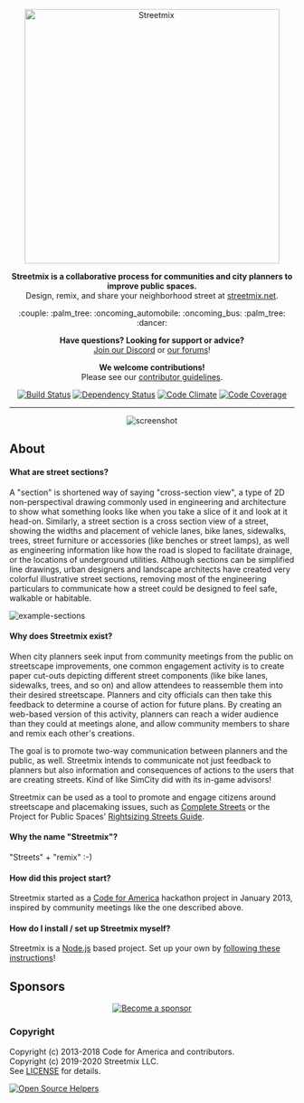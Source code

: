 <p align="center"> 
  <a href="http://streetmix.net/">
    <img width="450" alt="Streetmix" src="https://user-images.githubusercontent.com/2553268/62242301-dc18c800-b3a8-11e9-9960-6f6cbac50234.png">
  </a>
</p>

<p align="center">
  <b>Streetmix is a collaborative process for communities and city planners to improve public spaces.</b> 
  <br>Design, remix, and share your neighborhood street at <a href="https://streetmix.net/">streetmix.net</a>.
</p>

<p align="center">
  :couple: :palm_tree: :oncoming_automobile: :oncoming_bus: :palm_tree: :dancer:
</p>

<p align="center">
  <b>Have questions? Looking for support or advice?</b>
  <br><a href="https://strt.mx/discord">Join our Discord</a> or <a href="https://forums.streetmix.net/">our forums</a>!
</p>

<p align="center">
  <b>We welcome contributions!</b>
  <br>Please see our <a href="https://streetmix.readthedocs.io/en/latest/contributing/">contributor guidelines</a>.
</p>

<p align="center">
  <a href="https://travis-ci.org/streetmix/streetmix"><img alt="Build Status" src="https://img.shields.io/travis/streetmix/streetmix/master.svg?style=for-the-badge"></a>
  <a href="https://david-dm.org/streetmix/streetmix"><img alt="Dependency Status" src="https://img.shields.io/david/streetmix/streetmix.svg?style=for-the-badge"></a>
  <a href="https://codeclimate.com/github/streetmix/streetmix"><img alt="Code Climate" src="https://img.shields.io/codeclimate/tech-debt/streetmix/streetmix.svg?style=for-the-badge"></a>
  <a href="https://codecov.io/gh/streetmix/streetmix"><img alt="Code Coverage" src="https://img.shields.io/codecov/c/gh/streetmix/streetmix.svg?label=test%20coverage&style=for-the-badge"></a>
</p>

<hr>

<p align="center">
  <img src="https://github.com/streetmix/streetmix/raw/master/docs/images/screenshot-beta.jpg" alt="screenshot">
</p>

## About

#### What are street sections?

A "section" is shortened way of saying "cross-section view", a type of 2D non-perspectival drawing commonly used in engineering and architecture to show what something looks like when you take a slice of it and look at it head-on. Similarly, a street section is a cross section view of a street, showing the widths and placement of vehicle lanes, bike lanes, sidewalks, trees, street furniture or accessories (like benches or street lamps), as well as engineering information like how the road is sloped to facilitate drainage, or the locations of underground utilities. Although sections can be simplified line drawings, urban designers and landscape architects have created very colorful illustrative street sections, removing most of the engineering particulars to communicate how a street could be designed to feel safe, walkable or habitable.

![example-sections](docs/images/thumb_sections.png "Left to Right: (1) Existing conditions section of Market Street, from the Better Market Street Plan, San Francisco (2) Proposed one-way cycletrack design of Second Street, from the Great Second Street Plan, San Francisco (3)Example of an illustrative section, courtesy of Lou Huang")

#### Why does Streetmix exist?

When city planners seek input from community meetings from the public on streetscape improvements, one common engagement activity is to create paper cut-outs depicting different street components (like bike lanes, sidewalks, trees, and so on) and allow attendees to reassemble them into their desired streetscape. Planners and city officials can then take this feedback to determine a course of action for future plans. By creating an web-based version of this activity, planners can reach a wider audience than they could at meetings alone, and allow community members to share and remix each other's creations.

The goal is to promote two-way communication between planners and the public, as well. Streetmix intends to communicate not just feedback to planners but also information and consequences of actions to the users that are creating streets. Kind of like SimCity did with its in-game advisors!

Streetmix can be used as a tool to promote and engage citizens around streetscape and placemaking issues, such as [Complete Streets][completestreets] or the Project for Public Spaces' [Rightsizing Streets Guide][rightsizing].

[completestreets]: https://smartgrowthamerica.org/program/national-complete-streets-coalition/
[rightsizing]: http://www.pps.org/reference/rightsizing/

#### Why the name "Streetmix"?

"Streets" + "remix" :-)

#### How did this project start?

Streetmix started as a [Code for America][cfa] hackathon project in January 2013, inspired by community meetings like the one described above.

[cfa]: https://codeforamerica.org/

#### How do I install / set up Streetmix myself?

Streetmix is a [Node.js](https://nodejs.org/) based project. Set up your own by [following these instructions](https://streetmix.readthedocs.io/en/latest/technical/installing-streetmix)!

## Sponsors

<p align="center">
  <a href="https://opencollective.com/streetmix"><img src="https://opencollective.com/streetmix/sponsors.svg" alt="Become a sponsor"></a>
</p>

### Copyright

Copyright (c) 2013-2018 Code for America and contributors.  
Copyright (c) 2019-2020 Streetmix LLC.  
See [LICENSE][] for details.

[![Open Source Helpers](https://www.codetriage.com/codeforamerica/streetmix/badges/users.svg)](https://www.codetriage.com/codeforamerica/streetmix)

[license]: https://github.com/streetmix/streetmix/blob/master/LICENSE.md
